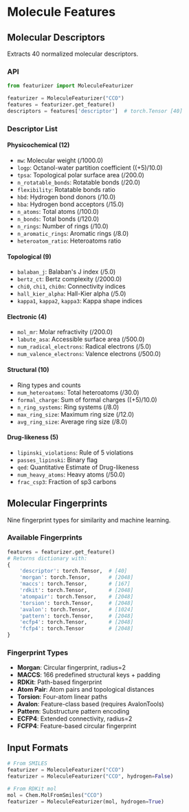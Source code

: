 # Molecule Features

## Molecular Descriptors

Extracts 40 normalized molecular descriptors.

### API
```python
from featurizer import MoleculeFeaturizer

featurizer = MoleculeFeaturizer("CCO")
features = featurizer.get_feature()
descriptors = features['descriptor']  # torch.Tensor [40]
```

### Descriptor List

#### Physicochemical (12)
- `mw`: Molecular weight (/1000.0)
- `logp`: Octanol-water partition coefficient ((+5)/10.0)
- `tpsa`: Topological polar surface area (/200.0)
- `n_rotatable_bonds`: Rotatable bonds (/20.0)
- `flexibility`: Rotatable bonds ratio
- `hbd`: Hydrogen bond donors (/10.0)
- `hba`: Hydrogen bond acceptors (/15.0)
- `n_atoms`: Total atoms (/100.0)
- `n_bonds`: Total bonds (/120.0)
- `n_rings`: Number of rings (/10.0)
- `n_aromatic_rings`: Aromatic rings (/8.0)
- `heteroatom_ratio`: Heteroatoms ratio

#### Topological (9)
- `balaban_j`: Balaban's J index (/5.0)
- `bertz_ct`: Bertz complexity (/2000.0)
- `chi0`, `chi1`, `chi0n`: Connectivity indices
- `hall_kier_alpha`: Hall-Kier alpha (/5.0)
- `kappa1`, `kappa2`, `kappa3`: Kappa shape indices

#### Electronic (4)
- `mol_mr`: Molar refractivity (/200.0)
- `labute_asa`: Accessible surface area (/500.0)
- `num_radical_electrons`: Radical electrons (/5.0)
- `num_valence_electrons`: Valence electrons (/500.0)

#### Structural (10)
- Ring types and counts
- `num_heteroatoms`: Total heteroatoms (/30.0)
- `formal_charge`: Sum of formal charges ((+5)/10.0)
- `n_ring_systems`: Ring systems (/8.0)
- `max_ring_size`: Maximum ring size (/12.0)
- `avg_ring_size`: Average ring size (/8.0)

#### Drug-likeness (5)
- `lipinski_violations`: Rule of 5 violations
- `passes_lipinski`: Binary flag
- `qed`: Quantitative Estimate of Drug-likeness
- `num_heavy_atoms`: Heavy atoms (/50.0)
- `frac_csp3`: Fraction of sp3 carbons

## Molecular Fingerprints

Nine fingerprint types for similarity and machine learning.

### Available Fingerprints
```python
features = featurizer.get_feature()
# Returns dictionary with:
{
    'descriptor': torch.Tensor,  # [40]
    'morgan': torch.Tensor,      # [2048]
    'maccs': torch.Tensor,       # [167]
    'rdkit': torch.Tensor,       # [2048]
    'atompair': torch.Tensor,    # [2048]
    'torsion': torch.Tensor,     # [2048]
    'avalon': torch.Tensor,      # [1024]
    'pattern': torch.Tensor,     # [2048]
    'ecfp4': torch.Tensor,       # [2048]
    'fcfp4': torch.Tensor        # [2048]
}
```

### Fingerprint Types
- **Morgan**: Circular fingerprint, radius=2
- **MACCS**: 166 predefined structural keys + padding
- **RDKit**: Path-based fingerprint
- **Atom Pair**: Atom pairs and topological distances
- **Torsion**: Four-atom linear paths
- **Avalon**: Feature-class based (requires AvalonTools)
- **Pattern**: Substructure pattern encoding
- **ECFP4**: Extended connectivity, radius=2
- **FCFP4**: Feature-based circular fingerprint

## Input Formats

```python
# From SMILES
featurizer = MoleculeFeaturizer("CCO")
featurizer = MoleculeFeaturizer("CCO", hydrogen=False)

# From RDKit mol
mol = Chem.MolFromSmiles("CCO")
featurizer = MoleculeFeaturizer(mol, hydrogen=True)
```